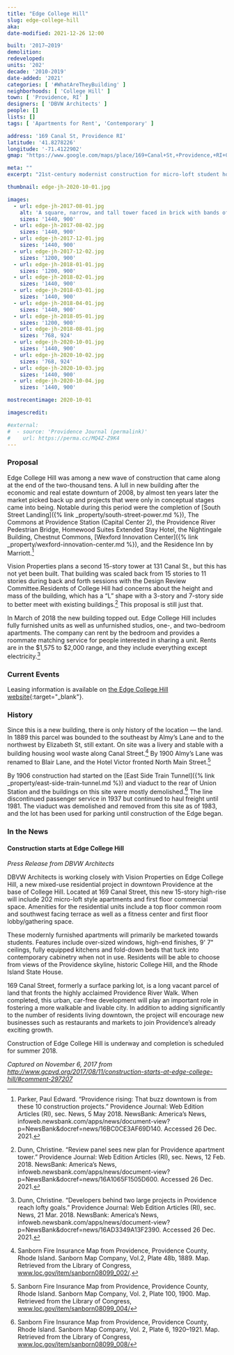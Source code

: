 ```yaml
---
title: "Edge College Hill"
slug: edge-college-hill
aka: 
date-modified: 2021-12-26 12:00

built: '2017–2019'
demolition:
redeveloped:
units: '202'
decade: '2010-2019'
date-added: '2021'
categories: [ '#WhatAreTheyBuilding' ]
neighborhoods: [ 'College Hill' ]
town: [ 'Providence, RI' ]
designers: [ 'DBVW Architects' ]
people: []
lists: []
tags: [ 'Apartments for Rent', 'Contemporary' ]

address: '169 Canal St, Providence RI'
latitude: '41.8278226'
longitude: '-71.4122902'
gmap: "https://www.google.com/maps/place/169+Canal+St,+Providence,+RI+02903/@41.8278226,-71.4122902,17z/data=!3m1!4b1!4m5!3m4!1s0x89e445176da6f2a5:0x701acb2a9ee6ae94!8m2!3d41.8278226!4d-71.4101015"

meta: ""
excerpt: "21st-century modernist construction for micro-loft student housing at the base of College Hill"

thumbnail: edge-jh-2020-10-01.jpg

images:
  - url: edge-jh-2017-08-01.jpg
    alt: 'A square, narrow, and tall tower faced in brick with bands of tan concrete every second floow. Ground floor retail is made of expansive glass storefronts. Window openings alternate from floor to floor, with every second floor matching its window patterns. One on corner of the building, above the main entrance on Canal Street, is a vertical section that is entirely glass.'
    sizes: '1440, 900'
  - url: edge-jh-2017-08-02.jpg
    sizes: '1440, 900'
  - url: edge-jh-2017-12-01.jpg
    sizes: '1440, 900'
  - url: edge-jh-2017-12-02.jpg
    sizes: '1200, 900'
  - url: edge-jh-2018-01-01.jpg
    sizes: '1200, 900'
  - url: edge-jh-2018-02-01.jpg
    sizes: '1440, 900'
  - url: edge-jh-2018-03-01.jpg
    sizes: '1440, 900'
  - url: edge-jh-2018-04-01.jpg
    sizes: '1440, 900'
  - url: edge-jh-2018-05-01.jpg
    sizes: '1200, 900'
  - url: edge-jh-2018-08-01.jpg
    sizes: '768, 924'
  - url: edge-jh-2020-10-01.jpg
    sizes: '1440, 900'
  - url: edge-jh-2020-10-02.jpg
    sizes: '768, 924'
  - url: edge-jh-2020-10-03.jpg
    sizes: '1440, 900'
  - url: edge-jh-2020-10-04.jpg
    sizes: '1440, 900'

mostrecentimage: 2020-10-01

imagescredit:

#external:
#  - source: 'Providence Journal (permalink)'
#    url: https://perma.cc/MQ4Z-Z9K4
---
```


### Proposal

Edge College Hill was among a new wave of construction that came along at the end of the two-thousand tens. A lull in new building after the economic and real estate downturn of 2008, by almost ten years later the market picked back up and projects that were only in conceptual stages came into being. Notable during this period were the completion of [South Street Landing]({% link _property/south-street-power.md %}), The Commons at Providence Station (Capital Center 2), the Providence River Pedestrian Bridge, Homewood Suites Extended Stay Hotel, the Nightingale Building, Chestnut Commons, [Wexford Innovation Center]({% link _property/wexford-innovation-center.md %}), and the Residence Inn by Marriott.[^1] 

[^1]: Parker, Paul Edward. “Providence rising: That buzz downtown is from these 10 construction projects.” Providence Journal: Web Edition Articles (RI), sec. News, 5 May 2018. NewsBank: America’s News, infoweb.newsbank.com/apps/news/document-view?p=NewsBank&docref=news/16BC0CE3AF69D140. Accessed 26 Dec. 2021.

Vision Properties plans a second 15-story tower at 131 Canal St., but this has not yet been built. That building was scaled back from 15 stories to 11 stories during back and forth sessions with the Design Review Committee.Residents of College Hill had concerns about the height and mass of the building, which has a “L” shape with a 3-story and 7-story side to better meet with existing buildings.[^2] This proposal is still just that.

[^2]: Dunn, Christine. “Review panel sees new plan for Providence apartment tower.” Providence Journal: Web Edition Articles (RI), sec. News, 12 Feb. 2018. NewsBank: America’s News, infoweb.newsbank.com/apps/news/document-view?p=NewsBank&docref=news/16A1065F1505D600. Accessed 26 Dec. 2021.

In March of 2018 the new building topped out. Edge College Hill includes fully furnished units as well as unfurnished studios, one-, and two-bedroom apartments. The company can rent by the bedroom and provides a roommate matching service for people interested in sharing a unit. Rents are in the $1,575 to $2,000 range, and they include everything except electricity.[^3]

[^3]: Dunn, Christine. “Developers behind two large projects in Providence reach lofty goals.” Providence Journal: Web Edition Articles (RI), sec. News, 21 Mar. 2018. NewsBank: America’s News, infoweb.newsbank.com/apps/news/document-view?p=NewsBank&docref=news/16AD3349A13F2390. Accessed 26 Dec. 2021.


### Current Events

Leasing information is available on [the Edge College Hill website](//www.edgecollegehill.com){:target="_blank"}.


### History

Since this is a new building, there is only history of the location — the land. In 1889 this parcel was bounded to the southeast by Almy’s Lane and to the northwest by Elizabeth St, still extant. On site was a livery and stable with a building housing wool waste along Canal Street.[^4] By 1900 Almy’s Lane was renamed to Blair Lane, and the Hotel Victor fronted North Main Street.[^5]

[^4]: Sanborn Fire Insurance Map from Providence, Providence County, Rhode Island. Sanborn Map Company, Vol.2, Plate 48b, 1889. Map. Retrieved from the Library of Congress, www.loc.gov/item/sanborn08099_002/.

[^5]: Sanborn Fire Insurance Map from Providence, Providence County, Rhode Island. Sanborn Map Company, Vol. 2, Plate 100, 1900. Map. Retrieved from the Library of Congress, www.loc.gov/item/sanborn08099_004/

By 1906 construction had started on the [East Side Train Tunnel]({% link _property/east-side-train-tunnel.md %}) and viaduct to the rear of Union Station and the buildings on this site were mostly demolished.[^6] The line discontinued passenger service in 1937 but continued to haul freight until 1981. The viaduct was demolished and removed from this site as of 1983, and the lot has been used for parking until construction of the Edge began.

[^6]: Sanborn Fire Insurance Map from Providence, Providence County, Rhode Island. Sanborn Map Company, Vol. 2, Plate 6, 1920–1921. Map. Retrieved from the Library of Congress, www.loc.gov/item/sanborn08099_008/


### In the News

#### Construction starts at Edge College Hill

_Press Release from DBVW Architects_

DBVW Architects is working closely with Vision Properties on Edge College Hill, a new mixed-use residential project in downtown Providence at the base of College Hill. Located at 169 Canal Street, this new 15-story high-rise will include 202 micro-loft style apartments and first floor commercial space. Amenities for the residential units include a top floor common room and southwest facing terrace as well as a fitness center and first floor lobby/gathering space.

These modernly furnished apartments will primarily be marketed towards students. Features include over-sized windows, high-end finishes, 9' 7" ceilings, fully equipped kitchens and fold-down beds that tuck into contemporary cabinetry when not in use. Residents will be able to choose from views of the Providence skyline, historic College Hill, and the Rhode Island State House.

169 Canal Street, formerly a surface parking lot, is a long vacant parcel of land that fronts the highly acclaimed Providence River Walk. When completed, this urban, car-free development will play an important role in fostering a more walkable and livable city. In addition to adding significantly to the number of residents living downtown, the project will encourage new businesses such as restaurants and markets to join Providence’s already exciting growth.

Construction of Edge College Hill is underway and completion is scheduled for summer 2018.

_Captured on November 6, 2017 from http://www.gcpvd.org/2017/08/11/construction-starts-at-edge-college-hill/#comment-297207_
